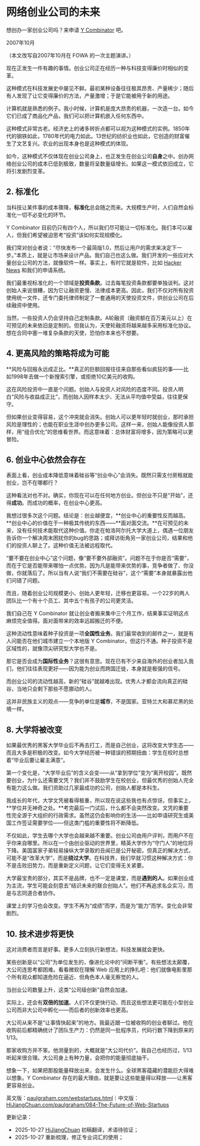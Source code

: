 
# 网络创业公司的未来

想创办一家创业公司吗？来申请 [Y Combinator](http://ycombinator.com/apply.html) 吧。

2007年10月

（本文改写自2007年10月在 FOWA 的一次主题演讲。）

现在正发生一件有趣的事情。创业公司正在经历一种与科技变得廉价时相似的变革。

这种模式在科技发展史中屡见不鲜。最初某种设备往往极其昂贵、产量稀少；随后有人发现了让它变得廉价的方法，产量激增；于是它能被用于新的用途。

计算机就是熟悉的例子。我小时候，计算机是庞大昂贵的机器，一次造一台。如今它们已成了商品化产品，我们可以把计算机嵌入任何东西中。

这种模式非常古老。经济史上的诸多转折点都可以视为这种模式的实例。1850年代的钢铁如此，1780年代的电力如此。13世纪的纺织业也如此，它创造的财富催生了文艺复兴。农业的出现本身也是这种模式的体现。

如今，这种模式不仅体现在创业公司身上，也正发生在创业公司**自身**之中。创办网络创业公司的成本已低到极致，数量将呈数量级增长。如果这一模式依旧成立，它将引发剧烈变革。


## 2. 标准化

当科技让某件事的成本骤降，**标准化**总会随之而来。大规模生产时，人们自然会标准化一切不必变化的环节。

Y Combinator 目前仍只有四个人，所以我们尽可能让一切标准化。我们本可以雇人，但我们希望被迫思考“投资”该如何实现规模化。

我们常对创业者说：“尽快发布一个最简版1.0，然后让用户的需求来决定下一步。”本质上，就是让市场来设计产品。我们自己也这么做。我们开发的一些应对大量创业公司的方法，就像软件一样。事实上，有时它就是软件，比如 [Hacker News](http://news.ycombinator.com) 和我们的申请系统。

我们最重视标准化的一个领域是**投资条款**。过去每笔投资条款都要单独谈判。这对创始人来说很糟，因为它让融资更慢、法律成本更高。因此，我们不仅对所有投资使用统一文件，还专门委托律师制定了一套通用的天使投资文件，供创业公司在后续融资中使用。

当然，一些投资人仍会坚持自己定制条款。A轮融资（融资额在百万美元以上）在可预见的未来依旧是定制的。但我认为，天使轮融资将越来越多采用标准化协议。想在合同中塞一堆复杂条款的天使，恐怕你本来也不想要。


## 4. 更高风险的策略将成为可能

**风险与回报永远成正比。**真正的巨额回报往往来自那些看似疯狂的事——比如1998年去做一个新搜索引擎，或拒绝10亿美元的收购。

这在风险投资中一直是个问题。创始人与投资人对风险的态度不同。投资人明白“风险与收益成正比”，而创始人因样本太少、无法从平均值中受益，往往更保守。

但如果创业变得容易，这个冲突就会消失。创始人可以更年轻时就创业，那时承担风险是理性的；也能在职业生涯中创办更多公司。这样一来，创始人能像投资人那样，用“组合优化”的思维看世界。而这意味着：总体财富将增多，因为策略可以更冒险。


## 6. 创业中心依然会存在

表面上看，创业成本降低意味着硅谷等“创业中心”会消失。既然只需支付房租就能创业，岂不在哪都行？

这种看法对也不对。确实，你现在可以在任何地方创业。但创业不只是“开始”，还得**成功**。而成功的概率，在创业中心更高。

我想过很多次这个问题。结论是：创业越便宜，**创业中心的重要性反而越高。**创业中心的价值在于一种极其传统的东西——**面对面交流。**在可预见的未来，没有任何技术能取代这种价值。你走在帕洛阿尔托大学大道上，偶遇一位朋友告诉你一个解决周末困扰你的bug的思路；或拜访街角另一家创业公司，结果和他们的投资人聊上了。这种价值无法被远程取代。

“要不要在创业中心”这个问题，像“要不要外部融资”。问题不在于你是否“需要”，而在于它是否能带来哪怕一点优势。因为凡是能带来优势的事，竞争者做了、你没做，你就落后了。所以当有人说“我们不需要在硅谷”，这个“需要”本身就暴露出他们问错了问题。

而且，随着创业公司规模更小、创始人更年轻，迁移也更容易。一个22岁的两人团队比一个有十个员工、其中五个有孩子的公司更灵活。

我们自己在 Y Combinator 就让创业者搬来集中三个月工作，结果事实证明这点麻烦完全值得。面对面带来的效率远超搬迁的不便。

这种流动性意味着种子投资是一项**全国性业务**。我们最常收到的邮件之一，就是有人问能否在他们城市建立一个本地版 Y Combinator。但这行不通。种子投资不是区域性的，就像顶尖研究型大学也不是。

那它是否会成为**国际性业务**？这很有意思。现在已有不少来自海外的创业者加入我们，他们往往表现更好——因为能为创业而跨国迁徙，本身就是极强的信号。

而创业公司的流动性越高，新的“硅谷”就越难出现。优秀人才都会流向真正的硅谷，当地只会剩下那些不愿挪动的人。

这并非民族主义的观点——竞争的单位是**城市**，不是国家。亚特兰大和慕尼黑的处境一样。


## 8. 大学将被改变

如果最优秀的黑客大学毕业后不再去打工，而是自己创业，这将改变大学生态——而且大多是积极的改变。如今大学经历被一种错误的预期扭曲：学生在校时总想着“毕业后要让雇主满意”。

第一个变化是，“大学毕业后”的含义会变——从“拿到学位”变为“离开校园”。既然要创业，为什么还需要文凭？我们并不鼓励学生在校创业，但最优秀的创始人完全有能力这么做。我们资助过几家最成功的公司，创始人都是本科生。

我成长的年代，大学文凭被看得极重，所以现在说这些我也有点惊讶。但事实上，**学位并无神奇之处。**考完最后一门试后，什么都不会突然改变。文凭的重要性完全源于大组织的行政需求。虽然这仍会影响你的生活——比如申请研究生或美国工作签证需要学位——但这类门槛的重要性将不断降低。

不仅如此，学生去哪个大学也会越来越不重要。创业公司由用户评判，而用户不在乎你来自哪里。所以在一个由创业驱动的世界里，精英大学作为“守门人”的地位将下降。美国富家子弟轻易操纵大学录取的丑闻已是公开秘密。但真正的解决方式，可能不是“改革大学”，而是**绕过大学**。在科技界，我们早就习惯这种解决方式：你不是击败旧势力，而是重新定义问题，让它们变得无关紧要。

大学最宝贵的部分，其实不是品牌，也不一定是课堂，而是**遇到的人**。如果创业成为主流，学生可能会刻意去“结识未来的联合创始人”。他们不再追求名企实习，而是与志同道合者协作。

课堂上的学习也会改变。学生不再为“成绩”而学，而是为“能力”而学。变化会非常剧烈。


## 10. 技术进步将更快

这对消费者而言是好事。更多人立刻执行新想法，科技发展就会更快。

某些创新是以“公司”为单位发生的，像进化论中的“间断平衡”。有些想法太颠覆，大公司连思考都困难。看看微软在理解 Web 应用上的挣扎吧：他们就像电影里那个所有观众都知道危险在逼近、但角色本人毫无察觉的人。

当创业公司数量上升，这类“公司级创新”自然会加速。

实际上，还会有**双倍的加速**。人们不仅更快行动，而且这些想法更可能在小型创业公司而非大公司中孵化——而后者的创新效率也更高。

大公司从来不是“让事情快起来”的地方。我最近跟一位被收购的创业者聊过。他在收购前后都精确统计了团队生产力：仍然是同一批程序员，代码行数下降到原来的1/13。

那家收购方并不笨。他测量到的，大概就是“大公司代价”。我自己也经历过，1/13听起来很合理。大公司身上有种力量，会把你的能量彻底抽干。

想象一下，如果把那股能量释放出来，会发生什么。全球黑客蕴藏的潜能巨大得难以想象。Y Combinator 存在的最大理由，就是要让这些能量得以释放——让黑客更容易创业。


英文版：[paulgraham.com/webstartups.html](https://paulgraham.com/webstartups.html)｜中文版：[HiJiangChuan.com/paulgraham/084-The-Future-of-Web-Startups](https://hijiangchuan.com/paulgraham/084-The-Future-of-Web-Startups)

更新记录：
- 2025-10-27 [HiJiangChuan](https://hijiangchuan.com) 初稿翻译，术语待验证；
- 2025-10-27 重新梳理，修正专业词汇的使用；
